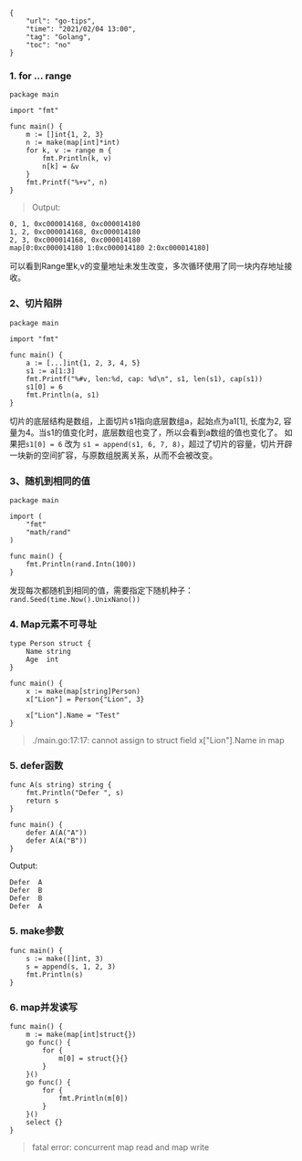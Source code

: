 ```
{
    "url": "go-tips",
    "time": "2021/02/04 13:00",
    "tag": "Golang",
    "toc": "no"
}
```

### 1. for ... range

```
package main

import "fmt"

func main() {
	m := []int{1, 2, 3}
	n := make(map[int]*int)
	for k, v := range m {
		fmt.Println(k, v)
		n[k] = &v
	}
	fmt.Printf("%+v", n)
}
```

> Output:

```
0, 1, 0xc000014168, 0xc000014180
1, 2, 0xc000014168, 0xc000014180
2, 3, 0xc000014168, 0xc000014180
map[0:0xc000014180 1:0xc000014180 2:0xc000014180]
```

可以看到Range里k,v的变量地址未发生改变，多次循环使用了同一块内存地址接收。

### 2、切片陷阱

```
package main

import "fmt"

func main() {
	a := [...]int{1, 2, 3, 4, 5}
	s1 := a[1:3]
	fmt.Printf("%#v, len:%d, cap: %d\n", s1, len(s1), cap(s1))
	s1[0] = 6
	fmt.Println(a, s1)
}
```

切片的底层结构是数组，上面切片s1指向底层数组a，起始点为a1[1], 长度为2, 容量为4。当s1的值变化时，底层数组也变了，所以会看到a数组的值也变化了。
如果把`s1[0] = 6` 改为 `s1 = append(s1, 6, 7, 8)`，超过了切片的容量，切片开辟一块新的空间扩容，与原数组脱离关系，从而不会被改变。

### 3、随机到相同的值

```
package main

import (
	"fmt"
	"math/rand"
)

func main() {
	fmt.Println(rand.Intn(100))
}
```

发现每次都随机到相同的值，需要指定下随机种子：`rand.Seed(time.Now().UnixNano())`


### 4. Map元素不可寻址

```
type Person struct {
	Name string
	Age  int
}

func main() {
	x := make(map[string]Person)
	x["Lion"] = Person{"Lion", 3}

	x["Lion"].Name = "Test"
}
```

> ./main.go:17:17: cannot assign to struct field x["Lion"].Name in map

### 5. defer函数

```
func A(s string) string {
	fmt.Println("Defer ", s)
	return s
}

func main() {
	defer A(A("A"))
	defer A(A("B"))
}
```

Output:

```
Defer  A
Defer  B
Defer  B
Defer  A
```

### 5. make参数

```
func main() {
	s := make([]int, 3)
	s = append(s, 1, 2, 3)
	fmt.Println(s)
}
```

### 6. map并发读写

```
func main() {
	m := make(map[int]struct{})
	go func() {
		for {
			m[0] = struct{}{}
		}
	}()
	go func() {
		for {
			fmt.Println(m[0])
		}
	}()
	select {}
}
```

> fatal error: concurrent map read and map write